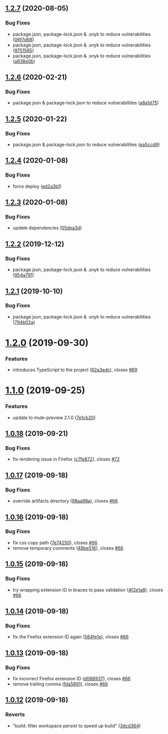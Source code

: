 ## [1.2.7](https://github.com/NoxHarmonium/mule-preview/compare/v1.2.6...v1.2.7) (2020-08-05)


### Bug Fixes

* package.json, package-lock.json & .snyk to reduce vulnerabilities ([06f7d68](https://github.com/NoxHarmonium/mule-preview/commit/06f7d6815185741b744e1637d6d0d2f62f0742ac))
* package.json, package-lock.json & .snyk to reduce vulnerabilities ([9751565](https://github.com/NoxHarmonium/mule-preview/commit/9751565d84a4d4229cf43fb7a851b4de2ecc079d))
* package.json, package-lock.json & .snyk to reduce vulnerabilities ([a938e0b](https://github.com/NoxHarmonium/mule-preview/commit/a938e0bf507d65ceb91ccf5149713fffcda8b9e0))

## [1.2.6](https://github.com/NoxHarmonium/mule-preview/compare/v1.2.5...v1.2.6) (2020-02-21)


### Bug Fixes

* package.json & package-lock.json to reduce vulnerabilities ([a8a1d75](https://github.com/NoxHarmonium/mule-preview/commit/a8a1d75185fc342b701325ab56121116449ec41f))

## [1.2.5](https://github.com/NoxHarmonium/mule-preview/compare/v1.2.4...v1.2.5) (2020-01-22)


### Bug Fixes

* package.json & package-lock.json to reduce vulnerabilities ([ea5ccd9](https://github.com/NoxHarmonium/mule-preview/commit/ea5ccd9ca4313d2f4d0d02eb0ac1c6313a28734a))

## [1.2.4](https://github.com/NoxHarmonium/mule-preview/compare/v1.2.3...v1.2.4) (2020-01-08)


### Bug Fixes

* force deploy ([ed2a3b1](https://github.com/NoxHarmonium/mule-preview/commit/ed2a3b1291bfaf943b0b93d3b2673d943cac84e7))

## [1.2.3](https://github.com/NoxHarmonium/mule-preview/compare/v1.2.2...v1.2.3) (2020-01-08)


### Bug Fixes

* update dependencies ([05dea3d](https://github.com/NoxHarmonium/mule-preview/commit/05dea3df9ba5892e88923bd606317961d483767b))

## [1.2.2](https://github.com/NoxHarmonium/mule-preview/compare/v1.2.1...v1.2.2) (2019-12-12)


### Bug Fixes

* package.json, package-lock.json & .snyk to reduce vulnerabilities ([954a791](https://github.com/NoxHarmonium/mule-preview/commit/954a791))

## [1.2.1](https://github.com/NoxHarmonium/mule-preview/compare/v1.2.0...v1.2.1) (2019-10-10)


### Bug Fixes

* package.json, package-lock.json & .snyk to reduce vulnerabilities ([794b02a](https://github.com/NoxHarmonium/mule-preview/commit/794b02a))

# [1.2.0](https://github.com/NoxHarmonium/mule-preview/compare/v1.1.0...v1.2.0) (2019-09-30)


### Features

* introduces TypeScript to the project ([82a3edc](https://github.com/NoxHarmonium/mule-preview/commit/82a3edc)), closes [#69](https://github.com/NoxHarmonium/mule-preview/issues/69)

# [1.1.0](https://github.com/NoxHarmonium/mule-preview/compare/v1.0.18...v1.1.0) (2019-09-25)


### Features

* update to mule-preview 2.1.0 ([7e1cb20](https://github.com/NoxHarmonium/mule-preview/commit/7e1cb20))

## [1.0.18](https://github.com/NoxHarmonium/mule-preview/compare/v1.0.17...v1.0.18) (2019-09-21)


### Bug Fixes

* fix rendering issue in Firefox ([c7fe872](https://github.com/NoxHarmonium/mule-preview/commit/c7fe872)), closes [#72](https://github.com/NoxHarmonium/mule-preview/issues/72)

## [1.0.17](https://github.com/NoxHarmonium/mule-preview/compare/v1.0.16...v1.0.17) (2019-09-18)


### Bug Fixes

* override artifacts directory ([98aa98a](https://github.com/NoxHarmonium/mule-preview/commit/98aa98a)), closes [#66](https://github.com/NoxHarmonium/mule-preview/issues/66)

## [1.0.16](https://github.com/NoxHarmonium/mule-preview/compare/v1.0.15...v1.0.16) (2019-09-18)


### Bug Fixes

* fix css copy path ([7e74250](https://github.com/NoxHarmonium/mule-preview/commit/7e74250)), closes [#66](https://github.com/NoxHarmonium/mule-preview/issues/66)
* remove temporary comments ([48be516](https://github.com/NoxHarmonium/mule-preview/commit/48be516)), closes [#66](https://github.com/NoxHarmonium/mule-preview/issues/66)

## [1.0.15](https://github.com/NoxHarmonium/mule-preview/compare/v1.0.14...v1.0.15) (2019-09-18)


### Bug Fixes

* try wrapping extension ID in braces to pass validation ([4f2e1a8](https://github.com/NoxHarmonium/mule-preview/commit/4f2e1a8)), closes [#66](https://github.com/NoxHarmonium/mule-preview/issues/66)

## [1.0.14](https://github.com/NoxHarmonium/mule-preview/compare/v1.0.13...v1.0.14) (2019-09-18)


### Bug Fixes

* fix the Firefox extension ID again ([584fe1e](https://github.com/NoxHarmonium/mule-preview/commit/584fe1e)), closes [#66](https://github.com/NoxHarmonium/mule-preview/issues/66)

## [1.0.13](https://github.com/NoxHarmonium/mule-preview/compare/v1.0.12...v1.0.13) (2019-09-18)


### Bug Fixes

* fix incorrect Firefox extension ID ([d068937](https://github.com/NoxHarmonium/mule-preview/commit/d068937)), closes [#66](https://github.com/NoxHarmonium/mule-preview/issues/66)
* remove trailing comma ([fda5891](https://github.com/NoxHarmonium/mule-preview/commit/fda5891)), closes [#66](https://github.com/NoxHarmonium/mule-preview/issues/66)

## [1.0.12](https://github.com/NoxHarmonium/mule-preview/compare/v1.0.11...v1.0.12) (2019-09-18)


### Reverts

* "build: filter workspace persist to speed up build" ([3dcd364](https://github.com/NoxHarmonium/mule-preview/commit/3dcd364))
